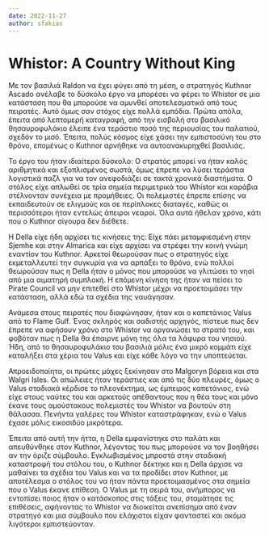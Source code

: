 ```yaml
---
date: 2022-11-27
author: sfakias
---
```

# Whistor: A Country Without King

Με τον βασιλιά Raldon να έχει φύγει από τη μέση, ο στρατηγός Kuthnor Ascado ανέλαβε το δύσκολο έργο να μπορέσει να φέρει το Whistor σε μια κατάσταση που θα μπορούσε να αμυνθεί αποτελεσματικά από τους πειρατές. Αυτό όμως σαν στόχος είχε πολλά εμπόδια. Πρώτα απόλα, έπειτα από λεπτομερή καταγραφή, από την εισβολή στο βασιλικό θησαυροφυλάκιο έλειπε ένα τεράστιο ποσό της περιουσίας του παλατιού, σχεδόν το μισό. Έπειτα, πολύς κόσμος είχε χάσει την εμπιστοσύνη του στο θρόνο, επομένως ο Kuthnor αρνήθηκε να αυτοανακυρηχθεί βασιλιάς.

Το έργο του ήταν ιδιαίτερα δύσκολο: Ο στρατός μπορεί να ήταν καλός αριθμητικά και εξοπλισμένος σωστά, όμως έπρεπε να λύσει τεράστια λογιστικά παζλ για να τον ανεφοδιάζει σε τακτά χρονικά διαστήματα. Ο στόλος είχε απλωθεί σε τρία σημεία περιμετρικά του Whistor και καράβια στέλνονταν συνέχεια με προμήθειες. Οι πολεμιστές έπρεπε επίσης να εκπαιδευτούν σε ελιγμούς και σε περίπλοκες διαταγές, καθώς οι περισσότεροι ήταν εντελώς άπειροι νεαροί. Όλα αυτά ήθελαν χρόνο, κάτι που ο Kuthnor σίγουρα δεν διέθετε.  

Η Della είχε ήδη αρχίσει τις κινήσεις της: Είχε πάει μεταμφιεσμένη στην Sjemhe και στην Almarica και είχε αρχίσει να στρέφει την κοινή γνώμη εναντίον του Kuthnor. Αρκετοί θεωρούσαν πως ο στρατηγός είχε εκμεταλλευτεί την συγκυρία για να αρπάξει το θρόνο, ενώ πολλοί θεωρούσαν πως η Della ήταν ο μόνος που μπορούσε να γλιτώσει το νησί από μια αιματηρή συμπλοκή. Η επόμενη κίνηση της ήταν να πείσει το Pirate Council να μην επιτεθεί στο Whistor μέχρι να προετοιμάσει την κατάσταση, αλλά εδώ τα σχέδια της ναυάγησαν.  

Ανάμεσα στους πειρατές που διαφώνησαν, ήταν και ο καπετάνιος Valus από το Flame Gulf. Ένας σκληρός και σαδιστής αρχηγός, πίστευε πως δεν έπρεπε να αφήσουν χρόνο στο Whistor να οργανώσει το στρατό του, και φοβόταν πως η Della θα έπαιρνε μόνη της όλα τα λάφυρα του νησιού. Ήδη, από το θησαυροφυλάκιο του βασιλιά μόλις ένα μικρό κομμάτι είχε καταλήξει στα χέρια του Valus και είχε κάθε λόγο να την υποπτεύεται.  

Απροειδοποίητα, οι πρώτες μάχες ξεκίνησαν στο Malgoryn βόρεια και στα Walgri Isles. Οι απώλειες ήταν τεράστιες και από τις δύο πλευρές, όμως ο Valus σταδιακά κέρδισε το πλεονέκτημα, ως έμπειρος καπετάνιος, ενώ είχε στους ναύτες του και αρκετούς απέθαντους που η θέα τους και μόνο έκανε τους αμούστακους πολεμιστές του Whistor να βουτούν στη θάλασσα. Πενήντα γαλέρες του Whistor καταστράφηκαν, ενώ ο Valus έχασε μόλις εικοσιδύο μικρότερα.  

Έπειτα από αυτή την ήττα, η Della εμφανίστηκε στο παλάτι και απευθύνθηκε στον Kuthnor, λέγοντας του πως μπορούσε να τον βοηθήσει αν την όριζε σύμβουλο. Εγκλωβισμένος μπροστά στην σταδιακή καταστροφή του στόλου του, ο Kuthnor δέκτηκε και η Della άρχισε να μαθαίνει τα σχέδια του Valus και να τα προδίδει στον Kuthnor, με αποτέλεσμα ο στόλος του να ήταν πάντα προετοιμασμένος στα σημεία που ο Valus έκανε επίθεση. O Valus με τη σειρά του, ανήμπορος να εντοπίσει ποιος ήταν ο κατάσκοπος στις τάξεις του, σταμάτησε τις επιθέσεις, αφήνοντας το Whistor να διοικείται ανεπίσημα από έναν στρατηγό και μια σύμβουλο που ελάχιστοι είχαν φανταστεί και ακόμα λιγότεροι εμπιστεύονταν.


